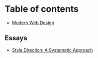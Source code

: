 # Table of contents

* [Modern Web Design](README.md)

## Essays

* [Style Direction: A Systematic Approach](essays/the-hidden-90.md)

